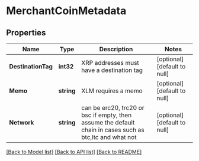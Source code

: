 # MerchantCoinMetadata

## Properties
Name | Type | Description | Notes
------------ | ------------- | ------------- | -------------
**DestinationTag** | **int32** | XRP addresses must have a destination tag | [optional] [default to null]
**Memo** | **string** | XLM requires a memo | [optional] [default to null]
**Network** | **string** | can be erc20, trc20 or bsc if empty, then assume the default chain in cases such as btc,ltc and what not | [optional] [default to null]

[[Back to Model list]](../README.md#documentation-for-models) [[Back to API list]](../README.md#documentation-for-api-endpoints) [[Back to README]](../README.md)

